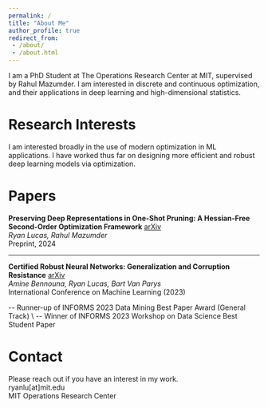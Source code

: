 ```yaml
---
permalink: /
title: "About Me"
author_profile: true
redirect_from: 
 - /about/
 - /about.html
---
```


I am a PhD Student at The Operations Research Center at MIT, supervised by Rahul Mazumder. I am interested in discrete and continuous optimization, and their applications in deep learning and high-dimensional statistics. 

Research Interests
======
I am interested broadly in the use of modern optimization in ML applications. I have worked thus far on designing more efficient and robust deep learning models via optimization.

Papers
======

**Preserving Deep Representations in One-Shot Pruning: A Hessian-Free Second-Order Optimization Framework** [arXiv](https://arxiv.org/abs/2411.18376)  
*Ryan Lucas, Rahul Mazumder*  
Preprint, 2024

****

**Certified Robust Neural Networks: Generalization and Corruption Resistance** [arXiv](https://arxiv.org/abs/2303.02251)  
*Amine Bennouna, Ryan Lucas, Bart Van Parys*  
International Conference on Machine Learning (2023)

-- Runner-up of INFORMS 2023 Data Mining Best Paper Award (General Track) \\
-- Winner of INFORMS 2023 Workshop on Data Science Best Student Paper

Contact
======
Please reach out if you have an interest in my work.  
ryanlu[at]mit.edu  
MIT Operations Research Center
